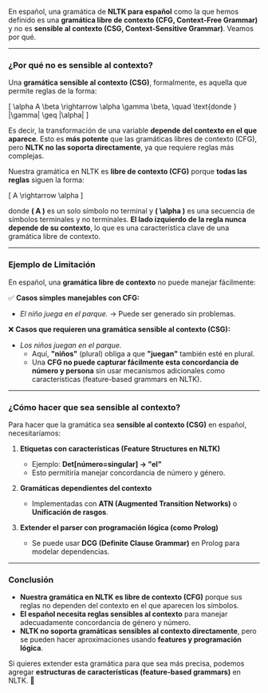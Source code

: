 En español, una gramática de **NLTK para español** como la que hemos definido es una **gramática libre de contexto (CFG, Context-Free Grammar)** y no es **sensible al contexto (CSG, Context-Sensitive Grammar)**. Veamos por qué.

---

### **¿Por qué no es sensible al contexto?**  
Una **gramática sensible al contexto (CSG)**, formalmente, es aquella que permite reglas de la forma:

\[
\alpha A \beta \rightarrow \alpha \gamma \beta, \quad \text{donde } |\gamma| \geq |\alpha|
\]

Es decir, la transformación de una variable **depende del contexto en el que aparece**. Esto es **más potente** que las gramáticas libres de contexto (CFG), pero **NLTK no las soporta directamente**, ya que requiere reglas más complejas.

Nuestra gramática en NLTK es **libre de contexto (CFG)** porque **todas las reglas** siguen la forma:

\[
A \rightarrow \alpha
\]

donde **\( A \)** es un solo símbolo no terminal y **\( \alpha \)** es una secuencia de símbolos terminales y no terminales. **El lado izquierdo de la regla nunca depende de su contexto**, lo que es una característica clave de una gramática libre de contexto.

---

### **Ejemplo de Limitación**
En español, una **gramática libre de contexto** no puede manejar fácilmente:

✅ **Casos simples manejables con CFG:**
- *El niño juega en el parque.* → Puede ser generado sin problemas.

❌ **Casos que requieren una gramática sensible al contexto (CSG):**
- *Los niños juegan en el parque.*  
  - Aquí, **"niños"** (plural) obliga a que **"juegan"** también esté en plural.
  - Una **CFG no puede capturar fácilmente esta concordancia de número y persona** sin usar mecanismos adicionales como características (feature-based grammars en NLTK).

---

### **¿Cómo hacer que sea sensible al contexto?**
Para hacer que la gramática sea **sensible al contexto (CSG)** en español, necesitaríamos:

1. **Etiquetas con características (Feature Structures en NLTK)**
   - Ejemplo: **Det[número=singular] → "el"**  
   - Esto permitiría manejar concordancia de número y género.

2. **Gramáticas dependientes del contexto**
   - Implementadas con **ATN (Augmented Transition Networks)** o **Unificación de rasgos**.

3. **Extender el parser con programación lógica (como Prolog)**
   - Se puede usar **DCG (Definite Clause Grammar)** en Prolog para modelar dependencias.

---

### **Conclusión**
- **Nuestra gramática en NLTK es libre de contexto (CFG)** porque sus reglas no dependen del contexto en el que aparecen los símbolos.
- **El español necesita reglas sensibles al contexto** para manejar adecuadamente concordancia de género y número.
- **NLTK no soporta gramáticas sensibles al contexto directamente**, pero se pueden hacer aproximaciones usando **features y programación lógica**.

Si quieres extender esta gramática para que sea más precisa, podemos agregar **estructuras de características (feature-based grammars)** en NLTK. 🚀

